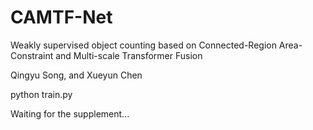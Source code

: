 # CAMTF-Net


Weakly supervised object counting based on Connected-Region Area-Constraint and Multi-scale Transformer Fusion


Qingyu Song, and Xueyun Chen


python train.py



Waiting for the supplement...
